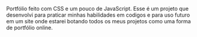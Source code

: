 Portfólio feito com CSS e um pouco de JavaScript.
Esse é um projeto que desenvolvi para praticar minhas habilidades em codigos e para uso futuro em um site onde estarei botando todos os meus projetos como uma forma de portfólio online.
